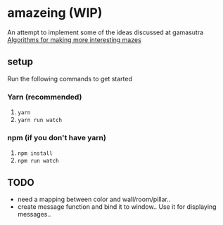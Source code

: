 # amazeing (WIP)

An attempt to implement some of the ideas discussed at gamasutra [Algorithms for making more interesting mazes](https://www.gamasutra.com/blogs/HermanTulleken/20161005/282629/Algorithms_for_making_more_interesting_mazes.php)

## setup

Run the following commands to get started 

### Yarn (recommended) 

1. `yarn` 
2. `yarn run watch`

### npm (if you don't have yarn)

1. `npm install` 
2. `npm run watch`

## TODO

* need a mapping between color and wall/room/pillar..   
* create message function and bind it to window.. Use it for displaying messages.. 